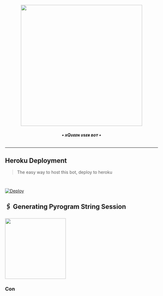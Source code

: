 <p align="center"><a href="https://t.me/ARAME9"><img src="https://files.catbox.moe/lezquk.jpg" width="400"></a></p>
</p>
<h6 align="center">
  <b>• xQᴜᴇᴇɴ ᴜsᴇʀ ʙᴏᴛ •</b>
</h6>

----

<h2> Heroku Deployment </h2>

> The easy way to host this bot, deploy to heroku
<br>

[![Deploy](https://www.herokucdn.com/deploy/button.svg)](https://dashboard.heroku.com/new?template=https://github.com/ASIFXQUEEN/XQUEEN-UESR-BOT-903)

## 🖇 Generating Pyrogram String Session

<p>
<a href="https://t.me/QUEENALLSTRINGGEN_BOT"><img src="https://img.shields.io/badge/TG%20String%20Gen%20Bot-blueviolet?style=for-the-badge&logo=appveyor" width="200""/></a>

### Con
<a href="https://t.me/ASHLF903"><im title="Telegram" src="https://img.shields.io/badge/Telegram-%23000000.svg?&style=for-the-badge&logo=telegram&logoColor=61DAFB"></a>
